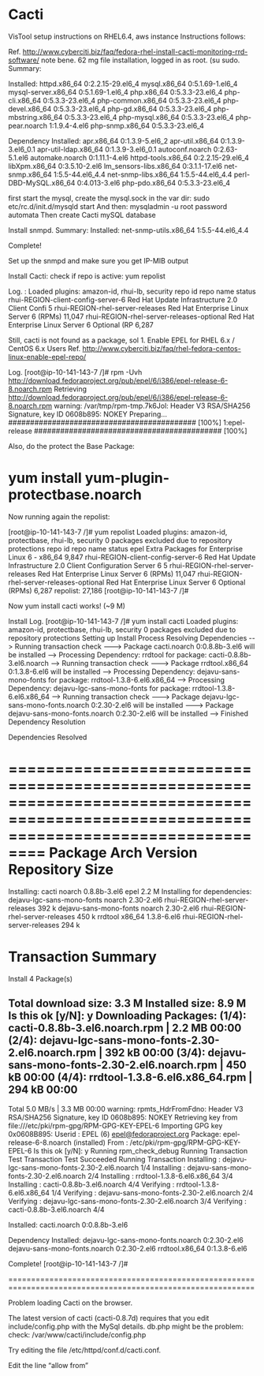 Cacti
=====

VisTool setup instructions on RHEL6.4, aws instance
Instructions follows:

Ref. http://www.cyberciti.biz/faq/fedora-rhel-install-cacti-monitoring-rrd-software/
note bene.
62 mg file installation, logged in as root. (su sudo. Summary:

Installed:
  httpd.x86_64 0:2.2.15-29.el6_4                  mysql.x86_64 0:5.1.69-1.el6_4
  mysql-server.x86_64 0:5.1.69-1.el6_4            php.x86_64 0:5.3.3-23.el6_4
  php-cli.x86_64 0:5.3.3-23.el6_4                 php-common.x86_64 0:5.3.3-23.el6_4
  php-devel.x86_64 0:5.3.3-23.el6_4               php-gd.x86_64 0:5.3.3-23.el6_4
  php-mbstring.x86_64 0:5.3.3-23.el6_4            php-mysql.x86_64 0:5.3.3-23.el6_4
  php-pear.noarch 1:1.9.4-4.el6                   php-snmp.x86_64 0:5.3.3-23.el6_4

Dependency Installed:
  apr.x86_64 0:1.3.9-5.el6_2                     apr-util.x86_64 0:1.3.9-3.el6_0.1
  apr-util-ldap.x86_64 0:1.3.9-3.el6_0.1         autoconf.noarch 0:2.63-5.1.el6
  automake.noarch 0:1.11.1-4.el6                 httpd-tools.x86_64 0:2.2.15-29.el6_4
  libXpm.x86_64 0:3.5.10-2.el6                   lm_sensors-libs.x86_64 0:3.1.1-17.el6
  net-snmp.x86_64 1:5.5-44.el6_4.4               net-snmp-libs.x86_64 1:5.5-44.el6_4.4
  perl-DBD-MySQL.x86_64 0:4.013-3.el6            php-pdo.x86_64 0:5.3.3-23.el6_4

first start the mysql, create the mysql.sock in the var dir:
 sudo etc/rc.d/init.d/mysqld start
 And then:
 mysqladmin -u root password automata
 Then create Cacti mySQL database 
 
 Install snmpd. Summary:
 Installed:
  net-snmp-utils.x86_64 1:5.5-44.el6_4.4

Complete!

Set up the snmpd and make sure you get IP-MIB output

Install Cacti:
check if repo is active:
yum repolist

Log. :
Loaded plugins: amazon-id, rhui-lb, security
repo id                                   repo name                                      status
rhui-REGION-client-config-server-6        Red Hat Update Infrastructure 2.0 Client Confi      5
rhui-REGION-rhel-server-releases          Red Hat Enterprise Linux Server 6 (RPMs)       11,047
rhui-REGION-rhel-server-releases-optional Red Hat Enterprise Linux Server 6 Optional (RP  6,287

Still, cacti is not found as a package,
sol 1. Enable EPEL for RHEL 6.x / CentOS 6.x Users
Ref. http://www.cyberciti.biz/faq/rhel-fedora-centos-linux-enable-epel-repo/

Log.
[root@ip-10-141-143-7 /]# rpm -Uvh http://download.fedoraproject.org/pub/epel/6/i386/epel-release-6-8.noarch.rpm
Retrieving http://download.fedoraproject.org/pub/epel/6/i386/epel-release-6-8.noarch.rpm
warning: /var/tmp/rpm-tmp.7k6Jol: Header V3 RSA/SHA256 Signature, key ID 0608b895: NOKEY
Preparing...                ########################################### [100%]
   1:epel-release           ########################################### [100%]

Also, do the protect the Base Package:
# yum install yum-plugin-protectbase.noarch

Now running again the repolist:

[root@ip-10-141-143-7 /]# yum repolist
Loaded plugins: amazon-id, protectbase, rhui-lb, security
0 packages excluded due to repository protections
repo id                                              repo name                                                                  status
epel                                                 Extra Packages for Enterprise Linux 6 - x86_64                              9,847
rhui-REGION-client-config-server-6                   Red Hat Update Infrastructure 2.0 Client Configuration Server 6                 5
rhui-REGION-rhel-server-releases                     Red Hat Enterprise Linux Server 6 (RPMs)                                   11,047
rhui-REGION-rhel-server-releases-optional            Red Hat Enterprise Linux Server 6 Optional (RPMs)                           6,287
repolist: 27,186
[root@ip-10-141-143-7 /]#

Now yum install cacti works! (~9 M)

Install Log.
[root@ip-10-141-143-7 /]# yum install cacti
Loaded plugins: amazon-id, protectbase, rhui-lb, security
0 packages excluded due to repository protections
Setting up Install Process
Resolving Dependencies
--> Running transaction check
---> Package cacti.noarch 0:0.8.8b-3.el6 will be installed
--> Processing Dependency: rrdtool for package: cacti-0.8.8b-3.el6.noarch
--> Running transaction check
---> Package rrdtool.x86_64 0:1.3.8-6.el6 will be installed
--> Processing Dependency: dejavu-sans-mono-fonts for package: rrdtool-1.3.8-6.el6.x86_64
--> Processing Dependency: dejavu-lgc-sans-mono-fonts for package: rrdtool-1.3.8-6.el6.x86_64
--> Running transaction check
---> Package dejavu-lgc-sans-mono-fonts.noarch 0:2.30-2.el6 will be installed
---> Package dejavu-sans-mono-fonts.noarch 0:2.30-2.el6 will be installed
--> Finished Dependency Resolution

Dependencies Resolved

======================================================================================================================================
 Package                               Arch              Version                    Repository                                   Size
======================================================================================================================================
Installing:
 cacti                                 noarch            0.8.8b-3.el6               epel                                        2.2 M
Installing for dependencies:
 dejavu-lgc-sans-mono-fonts            noarch            2.30-2.el6                 rhui-REGION-rhel-server-releases            392 k
 dejavu-sans-mono-fonts                noarch            2.30-2.el6                 rhui-REGION-rhel-server-releases            450 k
 rrdtool                               x86_64            1.3.8-6.el6                rhui-REGION-rhel-server-releases            294 k

Transaction Summary
======================================================================================================================================
Install       4 Package(s)

Total download size: 3.3 M
Installed size: 8.9 M
Is this ok [y/N]: y
Downloading Packages:
(1/4): cacti-0.8.8b-3.el6.noarch.rpm                                                                           | 2.2 MB     00:00
(2/4): dejavu-lgc-sans-mono-fonts-2.30-2.el6.noarch.rpm                                                        | 392 kB     00:00
(3/4): dejavu-sans-mono-fonts-2.30-2.el6.noarch.rpm                                                            | 450 kB     00:00
(4/4): rrdtool-1.3.8-6.el6.x86_64.rpm                                                                          | 294 kB     00:00
--------------------------------------------------------------------------------------------------------------------------------------
Total                                                                                                 5.0 MB/s | 3.3 MB     00:00
warning: rpmts_HdrFromFdno: Header V3 RSA/SHA256 Signature, key ID 0608b895: NOKEY
Retrieving key from file:///etc/pki/rpm-gpg/RPM-GPG-KEY-EPEL-6
Importing GPG key 0x0608B895:
 Userid : EPEL (6) <epel@fedoraproject.org>
 Package: epel-release-6-8.noarch (installed)
 From   : /etc/pki/rpm-gpg/RPM-GPG-KEY-EPEL-6
Is this ok [y/N]: y
Running rpm_check_debug
Running Transaction Test
Transaction Test Succeeded
Running Transaction
  Installing : dejavu-lgc-sans-mono-fonts-2.30-2.el6.noarch                                                                       1/4
  Installing : dejavu-sans-mono-fonts-2.30-2.el6.noarch                                                                           2/4
  Installing : rrdtool-1.3.8-6.el6.x86_64                                                                                         3/4
  Installing : cacti-0.8.8b-3.el6.noarch                                                                                          4/4
  Verifying  : rrdtool-1.3.8-6.el6.x86_64                                                                                         1/4
  Verifying  : dejavu-sans-mono-fonts-2.30-2.el6.noarch                                                                           2/4
  Verifying  : dejavu-lgc-sans-mono-fonts-2.30-2.el6.noarch                                                                       3/4
  Verifying  : cacti-0.8.8b-3.el6.noarch                                                                                          4/4

Installed:
  cacti.noarch 0:0.8.8b-3.el6

Dependency Installed:
  dejavu-lgc-sans-mono-fonts.noarch 0:2.30-2.el6     dejavu-sans-mono-fonts.noarch 0:2.30-2.el6     rrdtool.x86_64 0:1.3.8-6.el6

Complete!
[root@ip-10-141-143-7 /]#





============================================================================================================

Problem loading Cacti on the browser.

The latest version of cacti (cacti-0.8.7d) requires that you edit include/config.php with the MySql details.
db.php might be the problem:
check:
 /var/www/cacti/include/config.php
 
 Try editing the file /etc/httpd/conf.d/cacti.conf.

Edit the line “allow from”
 






